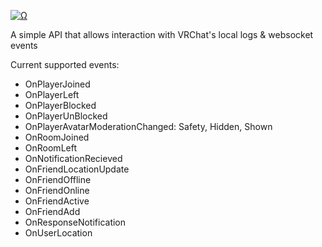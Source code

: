 <a href="Ω"><img src="http://readme-typing-svg.herokuapp.com?font=VT323&size=90&duration=2000&pause=1000&color=F70000&center=true&random=false&width=1100&height=140&lines=%E2%98%A6+VRChat+Local+API+%E2%98%A6;%E2%98%A6+By+Smoke+%E2%98%A6" alt="Ω" /></a>

A simple API that allows interaction with VRChat's local logs & websocket events

Current supported events:

+ OnPlayerJoined
+ OnPlayerLeft
+ OnPlayerBlocked
+ OnPlayerUnBlocked
+ OnPlayerAvatarModerationChanged: Safety, Hidden, Shown
+ OnRoomJoined
+ OnRoomLeft
+ OnNotificationRecieved
+ OnFriendLocationUpdate
+ OnFriendOffline
+ OnFriendOnline
+ OnFriendActive
+ OnFriendAdd
+ OnResponseNotification
+ OnUserLocation
